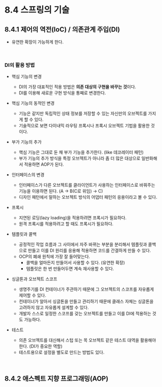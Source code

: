 # 8.4 스프링의 기술
## 8.4.1 제어의 역전(IoC) / 의존관계 주입(DI)
- 유연한 확장이 가능하게 한다.

<br/>

### DI의 활용 방법
- 핵심 기능의 변경
  - DI의 가장 대표적인 적용 방법은 **의존 대상의 구현을 바꾸는 것**이다.
  - DI를 이용해 새로운 구현 방식을 통째로 변경한다.
 
- 핵심 기능의 동적인 변경
  - 기능은 같지만 독립적인 상태 정보를 저장할 수 있는 자신만의 오브젝트를 가지게 할 수 있다.
  - 기술적으로 보면 다이내믹 라우팅 프록시나 프록시 오브젝트 기법을 활용한 것이다.
 
- 부가 기능의 추가
  - 핵심 기능은 그대로 둔 채 부가 기능을 추가한다. (like 데코레이터 패턴)
  - 부가 기능의 추가 방식을 특정 오브젝트가 아니라 좀 더 많은 대상으로 일반화해서 적용하면 AOP가 된다.
 
- 인터페이스의 변경
  - 인터페이스가 다른 오브젝트를 클라이언트가 사용하는 인터페이스로 바꿔주는 기능을 이용하면 된다. (A -> B(C로 위임) -> C)
  - 디자인 패턴에서 말하는 오브젝트 방식의 어댑터 패턴의 응용이라고 볼 수 있다.
 
- 프록시
  - 지연된 로딩(lazy loading)을 적용하려면 프록시가 필요하다.
  - 원격 프록시를 적용하려고 할 때도 프록시가 필요하다.
 
- 템플릿과 콜백
  - 공정적인 작업 흐름과 그 사이에서 자주 바뀌는 부분을 분리해서 템플릿과 콜백으로 만들고 이를 DI 원리를 응용해 적용하면 코드를 간결하게 만들 수 있다.
  - OCP의 폐쇄 원칙에 가장 잘 들어맞는다.
    - 콜백을 얼마든지 만들어서 사용할 수 있다. (유연한 확장)
    - 템플릿은 한 번 만들어두면 계속 재사용할 수 있다.
   
- 싱글톤과 오브젝트 스코프
  - 생명주기를 DI 컨테이너가 주관하기 때문에 그 오브젝트의 스코프를 자유롭게 제어할 수 있다.
  - 컨테이너가 알아서 싱글톤을 만들고 관리하기 때문에 클래스 자체는 싱글톤을 고려하지 않고 자유롭게 설계할 수 있다.
  - 개발자 스스로 일정한 스코프를 갖는 오브젝트를 만들고 이를 DI에 적용하는 것도 가능하다.
 
- 테스트
  - 의존 오브젝트를 대신해서 스텁 또는 목 오브젝트 같은 테스트 대역을 활용해야 한다. (DI가 중요한 역할)
  - 테스트용으로 설정을 별도로 만드는 방법도 있다.
 
<br/>

## 8.4.2 애스펙트 지향 프로그래밍(AOP)
